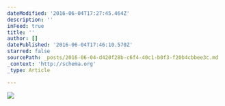 ```yaml
---
dateModified: '2016-06-04T17:27:45.464Z'
description: ''
inFeed: true
title: ''
author: []
datePublished: '2016-06-04T17:46:10.570Z'
starred: false
sourcePath: _posts/2016-06-04-d420f28b-c6f4-40c1-b0f3-f20b4cbbee3c.md
_context: 'http://schema.org'
_type: Article

---
```

![](https://the-grid-user-content.s3-us-west-2.amazonaws.com/4992c5ce-55c3-4e48-a5ce-9ea9e2caa085.jpg)